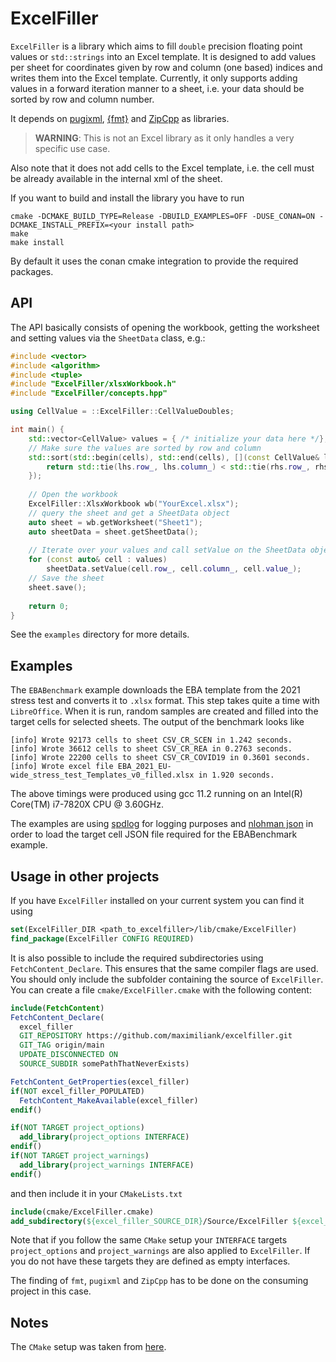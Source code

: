 ExcelFiller
===========

`ExcelFiller` is a library which aims to fill `double` precision floating point values or `std::strings` into an Excel template. It is
designed to add values per sheet for coordinates given by row and column (one based) indices and writes them into the
Excel template. Currently, it only supports adding values in a forward iteration manner to a sheet, i.e. your data
should be sorted by row and column number.

It depends on [pugixml](https://github.com/zeux/pugixml "pugixml"), [{fmt}](https://github.com/fmtlib/fmt "fmt") and 
[ZipCpp](https://github.com/maximiliank/ZipCpp "ZipCpp") as libraries.

> **WARNING**: This is not an Excel library as it only handles a very specific use case.

Also note that it does not add cells to the Excel template, i.e. the cell must be already available in the internal xml
of the sheet.

If you want to build and install the library you have to run

```shell script
cmake -DCMAKE_BUILD_TYPE=Release -DBUILD_EXAMPLES=OFF -DUSE_CONAN=ON -DCMAKE_INSTALL_PREFIX=<your install path>
make
make install
```

By default it uses the conan cmake integration to provide the required packages.

API
---

The API basically consists of opening the workbook, getting the worksheet and setting values via the `SheetData` class,
e.g.:

```c++
#include <vector>
#include <algorithm>
#include <tuple>
#include "ExcelFiller/xlsxWorkbook.h"
#include "ExcelFiller/concepts.hpp"

using CellValue = ::ExcelFiller::CellValueDoubles;

int main() {
    std::vector<CellValue> values = { /* initialize your data here */};
    // Make sure the values are sorted by row and column
    std::sort(std::begin(cells), std::end(cells), [](const CellValue& lhs, const CellValue& rhs) {
        return std::tie(lhs.row_, lhs.column_) < std::tie(rhs.row_, rhs.column_);
    });
    
    // Open the workbook
    ExcelFiller::XlsxWorkbook wb("YourExcel.xlsx");
    // query the sheet and get a SheetData object
    auto sheet = wb.getWorksheet("Sheet1");
    auto sheetData = sheet.getSheetData();
    
    // Iterate over your values and call setValue on the SheetData object 
    for (const auto& cell : values)
        sheetData.setValue(cell.row_, cell.column_, cell.value_);
    // Save the sheet
    sheet.save();
    
    return 0;
}
```

See the `examples` directory for more details.

Examples
--------

The `EBABenchmark` example downloads the EBA template from the 2021 stress test and converts it to `.xlsx` format. This
step takes quite a time with `LibreOffice`. When it is run, random samples are created and filled into the target cells
for selected sheets. The output of the benchmark looks like

```shell
[info] Wrote 92173 cells to sheet CSV_CR_SCEN in 1.242 seconds.
[info] Wrote 36612 cells to sheet CSV_CR_REA in 0.2763 seconds.
[info] Wrote 22200 cells to sheet CSV_CR_COVID19 in 0.3601 seconds.
[info] Wrote excel file EBA_2021_EU-wide_stress_test_Templates_v0_filled.xlsx in 1.920 seconds.
```

The above timings were produced using gcc 11.2 running on an Intel(R) Core(TM) i7-7820X CPU @ 3.60GHz.

The examples are using [spdlog](https://github.com/gabime/spdlog) for logging purposes
and [nlohman json](https://github.com/nlohmann/json) in order to load the target cell JSON file required for the
EBABenchmark example.

Usage in other projects
-----------------------

If you have `ExcelFiller` installed on your current system you can find it using
```cmake
set(ExcelFiller_DIR <path_to_excelfiller>/lib/cmake/ExcelFiller)
find_package(ExcelFiller CONFIG REQUIRED)
```

It is also possible to include the required subdirectories using `FetchContent_Declare`. This ensures that the same compiler flags are used.
You should only include the subfolder containing the source of `ExcelFiller`.
You can create a file `cmake/ExcelFiller.cmake` with the following content:
```cmake
include(FetchContent)
FetchContent_Declare(
  excel_filler
  GIT_REPOSITORY https://github.com/maximiliank/excelfiller.git
  GIT_TAG origin/main
  UPDATE_DISCONNECTED ON
  SOURCE_SUBDIR somePathThatNeverExists)

FetchContent_GetProperties(excel_filler)
if(NOT excel_filler_POPULATED)
  FetchContent_MakeAvailable(excel_filler)
endif()

if(NOT TARGET project_options)
  add_library(project_options INTERFACE)
endif()
if(NOT TARGET project_warnings)
  add_library(project_warnings INTERFACE)
endif()
```

and then include it in your `CMakeLists.txt`
```cmake
include(cmake/ExcelFiller.cmake)
add_subdirectory(${excel_filler_SOURCE_DIR}/Source/ExcelFiller ${excel_filler_BINARY_DIR}_excelfiller)
```

Note that if you follow the same `CMake` setup your `INTERFACE` targets `project_options` and `project_warnings` are also applied to `ExcelFiller`.
If you do not have these targets they are defined as empty interfaces.

The finding of `fmt`, `pugixml` and `ZipCpp` has to be done on the consuming project in this case.

Notes
-----

The `CMake` setup was taken from [here](https://github.com/cpp-best-practices/cpp_starter_project).
